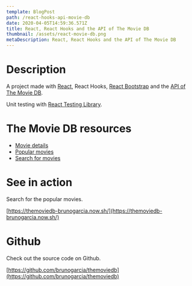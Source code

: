 ```yaml
---
template: BlogPost
path: /react-hooks-api-movie-db
date: 2020-04-05T14:59:36.571Z
title: React, React Hooks and the API of The Movie DB
thumbnail: /assets/react-movie-db.png
metaDescription: React, React Hooks and the API of The Movie DB
---
```

# Description

A project made with [React](https://reactjs.org), React Hooks, [React Bootstrap](https://react-bootstrap.github.io/) and the [API of The Movie DB](https://www.themoviedb.org/documentation/api).

Unit testing with [React Testing Library](https://testing-library.com/docs/react-testing-library/intro).

# The Movie DB resources

* [Movie details](https://developers.themoviedb.org/3/movies/get-movie-details)
* [Popular movies](https://developers.themoviedb.org/3/movies/get-popular-movies)
* [Search for movies](https://developers.themoviedb.org/3/search/search-movies)

# See in action

Search for the popular movies.

[https://themoviedb-brunogarcia.now.sh/](https://themoviedb-brunogarcia.now.sh/)

# Github

Check out the source code on Github.

[https://github.com/brunogarcia/themoviedb](https://github.com/brunogarcia/themoviedb)
